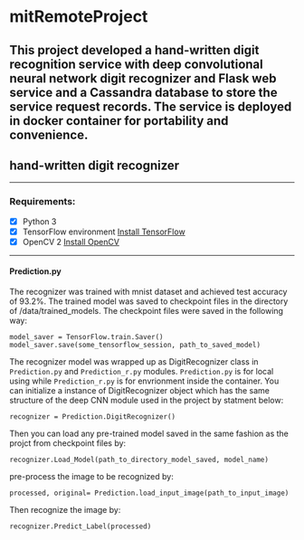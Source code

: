 # mitRemoteProject

This project developed a hand-written digit recognition service with deep convolutional neural network digit recognizer and Flask web service and a Cassandra database to store the service request records. The service is deployed in docker container for portability and convenience.
---
## hand-written digit recognizer
---
### Requirements:
- [x] Python 3
- [x] TensorFlow environment [Install TensorFlow](https://www.tensorflow.org/install)
- [x] OpenCV 2 [Install OpenCV](https://github.com/opencv/opencv)
---
#### Prediction.py
The recognizer was trained with mnist dataset and achieved test accuracy of 93.2%. The trained model was saved to checkpoint files in the directory of /data/trained_models. The checkpoint files were saved in the following way:
```
model_saver = TensorFlow.train.Saver()
model_saver.save(some_tensorflow_session, path_to_saved_model)
```
The recognizer model was wrapped up as DigitRecognizer class in ```Prediction.py``` and ```Prediction_r.py``` modules. ```Prediction.py``` is for local using while ```Prediction_r.py``` is for envrionment inside the container. You can initialize a instance of DigitRecognizer object which has the same structure of the deep CNN module used in the project by statment below:
```
recognizer = Prediction.DigitRecognizer()
```
 Then you can load any pre-trained model saved in the same fashion as the projct from checkpoint files by:
```
recognizer.Load_Model(path_to_directory_model_saved, model_name)
```
pre-process the image to be recognized by:
```
processed, original= Prediction.load_input_image(path_to_input_image)
```
Then recognize the image by:
```
recognizer.Predict_Label(processed)
```
